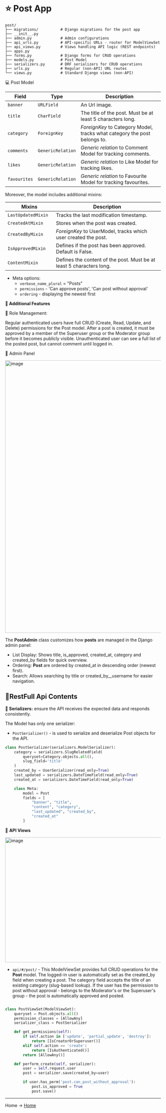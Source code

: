 # ⭐ Post App

```tree
post/
├── migrations/          # Django migrations for the post app
├── __init__.py
├── admin.py             # Admin configurations 
├── api_urls.py          # API-specific URLs - router for ModelViewSet
├── api_views.py         # Views handling API logic (REST endpoints)
├── apps.py              
├── forms.py             # Django forms for CRUD operations
├── models.py            # Post Model
├── serializers.py       # DRF serializers for CRUD operations             
├── urls.py              # Regular (non-API) URL routes
└── views.py             # Standard Django views (non-API)
````

💻 Post Model

| Field        | Type              | Description                                                               |
|--------------|-------------------|---------------------------------------------------------------------------|
| `banner`     | `URLField`        | An Url image.                                                             |
| `title`      | `CharField`       | The title of the post. Must be at least 5 characters long.                |
| `category`   | `ForeignKey`      | *ForeignKey* to Category Model, tracks what category the post belongs to. |
| `comments`   | `GenericRelation` | *Generic relation* to Comment Model for tracking comments.                |
| `likes`      | `GenericRelation` | *Generic relation* to Like Model for tracking likes.                      |
| `favourites` | `GenericRelation` | *Generic relation* to Favourite Model for tracking favourites.            |

Moreover, the model includes additional mixins:

| Mixins               | Description                                                          |
|----------------------|----------------------------------------------------------------------|
| `LastUpdatedMixin  ` | Tracks the last modification timestamp.                              |
| `CreatedAtMixin  `   | Stores when the post was created.                                    | 
| `CreatedByMixin  `   | *ForeignKey* to UserModel, tracks which user created the post.       |
| `IsApprovedMixin  `  | Defines if the post has been approved. Default is False.             |
| `ContentMixin  `     | Defines the content of the post. Must be at least 5 characters long. |


- Meta options:
  - `verbose_name_plural` = "Posts"
  - `permissions` - 'Can approve posts', 'Can post without approval'
  - `ordering` - displaying the newest first
 

**🚀 Additional Features**

🔧 Role Management: 

Regular authenticated users have full CRUD (Create, Read, Update, and Delete) permissions for the Post model.
After a post is created, it must be approved by a member of the Superuser group or the Moderator group before it becomes publicly visible. 
Unauthenticated user can see a full list of the posted post, but cannot comment until logged in. 



🌷 Admin Panel

<img width="1884" height="880" alt="image" src="https://github.com/user-attachments/assets/1fe69b44-74ef-46e7-b324-ea892d1e0a6d" />


The **PostAdmin** class customizes how **posts** are managed in the Django admin panel:
- List Display: Shows title, is_approved, created_at, category and created_by fields for quick overview.
- Ordering: **Post** are ordered by created_at in descending order (newest first). 
- Search: Allows searching by title or created_by__username for easier navigation.

## 🌿RestFull Api Contents

**🌻 Serializers:**
ensure the API receives the expected data and responds consistently.

The Model has only one serializer:
- `PostSerializer()` - is used to serialize and deserialize Post objects for the API.

```python
class PostSerializer(serializers.ModelSerializer):
    category = serializers.SlugRelatedField(
        queryset=Category.objects.all(),
        slug_field='title'
    )
    created_by = UserSerializer(read_only=True)
    last_updated = serializers.DateTimeField(read_only=True)
    created_at = serializers.DateTimeField(read_only=True)

    class Meta:
        model = Post
        fields = [
            "banner", "title",
            "content", "category",
            "last_updated", "created_by",
            "created_at"
        ]
```


🌻 **API Views** 

<img width="1515" height="404" alt="image" src="https://github.com/user-attachments/assets/2ebe5dad-3ce1-4c2d-a7b0-615b0d16ab33" />


- `api/#/post/` - This ModelViewSet provides full CRUD operations for the **Post** model. The logged-in user is 
automatically set as the created_by field when creating a post. The category field accepts the title of an existing 
category (slug-based lookup). If the user has the permission to post without approval - belongs to the Moderator's or the 
Superuser's group - the post is automatically approved and posted.
````python

class PostViewSet(ModelViewSet):
    queryset = Post.objects.all()
    permission_classes = [AllowAny]
    serializer_class = PostSerializer

    def get_permissions(self):
        if self.action in ['update', 'partial_update', 'destroy']:
            return [IsCreatorOrSuperuser()]
        elif self.action == 'create':
            return [IsAuthenticated()]
        return [AllowAny()]

    def perform_create(self, serializer):
        user = self.request.user
        post = serializer.save(created_by=user)

        if user.has_perm('post.can_post_without_approval'):
            post.is_approved = True
            post.save()
````

--- 
Home -> [Home](https://github.com/denniesia/beaunity/blob/main/README.md)
